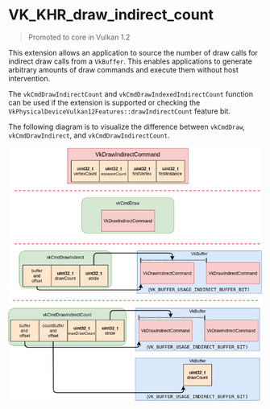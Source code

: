 # VK_KHR_draw_indirect_count

> Promoted to core in Vulkan 1.2

This extension allows an application to source the number of draw calls for indirect draw calls from a `VkBuffer`. This enables applications to generate arbitrary amounts of draw commands and execute them without host intervention.

The `vkCmdDrawIndirectCount` and `vkCmdDrawIndexedIndirectCount` function can be used if the extension is supported or checking the `VkPhysicalDeviceVulkan12Features::drawIndirectCount` feature bit.

The following diagram is to visualize the difference between `vkCmdDraw`, `vkCmdDrawIndirect`, and `vkCmdDrawIndirectCount`.

![VK_KHR_draw_indirect_count example](images/VK_KHR_draw_indirect_count_example.png)